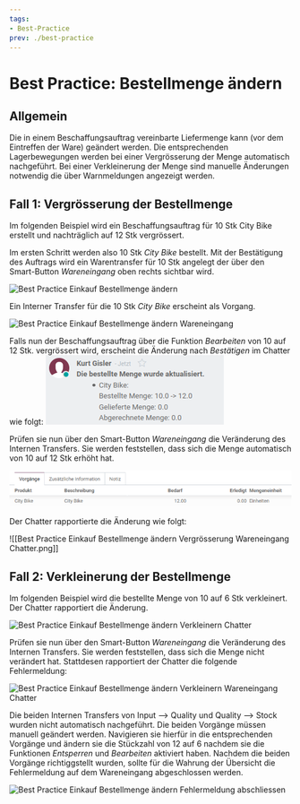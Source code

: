 ```yaml
---
tags:
- Best-Practice
prev: ./best-practice
---
```

# Best Practice: Bestellmenge ändern

## Allgemein

Die in einem Beschaffungsauftrag vereinbarte Liefermenge kann (vor dem Eintreffen der Ware) geändert werden. Die entsprechenden Lagerbewegungen werden bei einer Vergrösserung der Menge automatisch nachgeführt. Bei einer Verkleinerung der Menge sind manuelle Änderungen notwendig die über Warnmeldungen angezeigt werden.

## Fall 1: Vergrösserung der Bestellmenge

Im folgenden Beispiel wird ein Beschaffungsauftrag für 10 Stk City Bike erstellt und nachträglich auf 12 Stk vergrössert.

Im ersten Schritt werden also 10 Stk *City Bike* bestellt. Mit der Bestätigung des Auftrags wird ein Warentransfer für 10 Stk angelegt der über den Smart-Button *Wareneingang* oben rechts sichtbar wird. 

![Best Practice Einkauf Bestellmenge ändern](assets/Best%20Practice%20Einkauf%20Bestellmenge%20ändern.png)

Ein Interner Transfer für die 10 Stk *City Bike* erscheint als Vorgang.

![Best Practice Einkauf Bestellmenge ändern Wareneingang](assets/Best%20Practice%20Einkauf%20Bestellmenge%20ändern%20Wareneingang.png)

Falls nun der Beschaffungsauftrag über die Funktion *Bearbeiten* von 10 auf 12 Stk. vergrössert wird, erscheint die Änderung nach *Bestätigen* im Chatter wie folgt:
![Best Practice Einkauf Bestellmenge ändern Vergrösserung Chatter](assets/Best%20Practice%20Einkauf%20Bestellmenge%20ändern%20Vergrösserung%20Chatter.png)

Prüfen sie nun über den Smart-Button *Wareneingang* die Veränderung des Internen Transfers. Sie werden feststellen, dass sich die Menge automatisch von 10 auf 12 Stk erhöht hat.

![Best Practice Einkauf Bestellmenge ändern Wareneingang Vergrösserung](assets/Best%20Practice%20Einkauf%20Bestellmenge%20ändern%20Wareneingang%20Vergrösserung.png)

Der Chatter rapportierte die Änderung wie folgt:

![[Best Practice Einkauf Bestellmenge ändern Vergrösserung Wareneingang Chatter.png]]

## Fall 2: Verkleinerung der Bestellmenge

Im folgenden Beispiel wird die bestellte Menge von 10 auf 6 Stk verkleinert. Der Chatter rapportiert die Änderung.

![Best Practice Einkauf Bestellmenge ändern Verkleinern Chatter](assets/Best%20Practice%20Einkauf%20Bestellmenge%20ändern%20Verkleinern%20Chatter.png)

Prüfen sie nun über den Smart-Button *Wareneingang* die Veränderung des Internen Transfers. Sie werden feststellen, dass sich die Menge nicht verändert hat. Stattdesen rapportiert der Chatter die folgende Fehlermeldung:

![Best Practice Einkauf Bestellmenge ändern Verkleinern Wareneingang Chatter](assets/Best%20Practice%20Einkauf%20Bestellmenge%20ändern%20Verkleinern%20Wareneingang%20Chatter.png)

Die beiden Internen Transfers von Input --> Quality und Quality --> Stock wurden nicht automatisch nachgeführt. Die beiden Vorgänge müssen manuell geändert werden. Navigieren sie hierfür in die entsprechenden Vorgänge und ändern sie die Stückzahl von 12 auf 6 nachdem sie die Funktionen *Entsperren* und *Bearbeiten* aktiviert haben. Nachdem die beiden Vorgänge richtiggstellt wurden, sollte für die Wahrung der Übersicht die Fehlermeldung auf dem Wareneingang abgeschlossen werden.

![Best Practice Einkauf Bestellmenge ändern Fehlermeldung abschliessen](assets/Best%20Practice%20Einkauf%20Bestellmenge%20ändern%20Fehlermeldung%20abschliessen.gif)